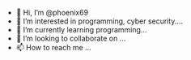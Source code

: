 - 👋 Hi, I’m @phoenix69
- 👀 I’m interested in programming, cyber security....
- 🌱 I’m currently learning programming...
- 💞️ I’m looking to collaborate on ...
- 📫 How to reach me ...

<!---
pandeyprashant123-coder/pandeyprashant123-coder is a ✨ special ✨ repository because its `README.md` (this file) appears on your GitHub profile.
You can click the Preview link to take a look at your changes.
--->
